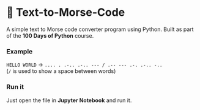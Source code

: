 # 🔡 Text-to-Morse-Code
A simple text to Morse code converter program using Python.
Built as part of the **100 Days of Python** course.  

### Example
`HELLO WORLD` → `.... . .-.. .-.. --- / .-- --- .-. .-.. -..`  
(` / ` is used to show a space between words)

### Run it
Just open the file in **Jupyter Notebook** and run it.
